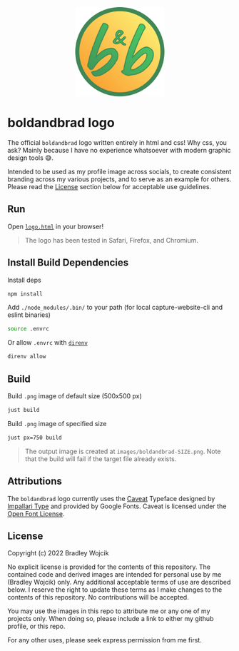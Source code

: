 <!-- markdownlint-disable MD033 MD041 -->
<p align="center">
  <img src="images/boldandbrad.png" alt="boldandbrad" width="200"/>
</p>

# boldandbrad logo

The official `boldandbrad` logo written entirely in html and css! Why css, you
ask? Mainly because I have no experience whatsoever with modern graphic design
tools 😅.

Intended to be used as my profile image across socials, to create consistent
branding across my various projects, and to serve as an example for others.
Please read the [License](#license) section below for acceptable use guidelines.

## Run

Open [`logo.html`](logo.html) in your browser!

> The logo has been tested in Safari, Firefox, and Chromium.

## Install Build Dependencies

Install deps

```zsh
npm install
```

Add `./node_modules/.bin/` to your path (for local capture-website-cli and eslint binaries)

```zsh
source .envrc
```

Or allow `.envrc` with [`direnv`](https://github.com/direnv/direnv)

```zsh
direnv allow
```

## Build

Build `.png` image of default size (500x500 px)

```zsh
just build
```

Build `.png` image of specified size

```zsh
just px=750 build
```

> The output image is created at `images/boldandbrad-SIZE.png`.
> Note that the build will fail if the target file already exists.

## Attributions

The `boldandbrad` logo currently uses the [Caveat](https://fonts.google.com/specimen/Caveat)
Typeface designed by [Impallari Type](https://twitter.com/impallaritypeprovided)
and provided by Google Fonts. Caveat is licensed under the [Open Font License](https://scripts.sil.org/cms/scripts/page.php?site_id=nrsi&id=ofl).

## License

Copyright (c) 2022 Bradley Wojcik

No explicit license is provided for the contents of this repository. The
contained code and derived images are intended for personal use by me (Bradley
Wojcik) only. Any additional acceptable terms of use are described below. I
reserve the right to update these terms as I make changes to the contents of
this repository. No contributions will be accepted.

You may use the images in this repo to attribute me or any one of my projects
only. When doing so, please include a link to either my github profile, or this
repo.

For any other uses, please seek express permission from me first.
